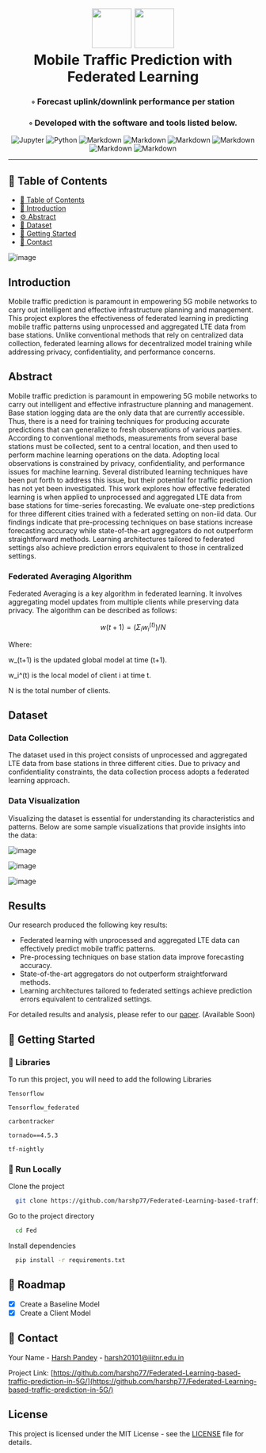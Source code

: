 

<div align="center">
<h1 align="center">
          <img src="https://img.icons8.com/?size=512&id=55494&format=png" width="80" />
        <img src="https://img.icons8.com/?size=512&id=kTuxVYRKeKEY&format=png" width="80" />
<br>Mobile Traffic Prediction with Federated Learning
</h1>
<h3>◦ Forecast uplink/downlink performance per station </h3>
<h3>◦ Developed with the software and tools listed below.</h3>

<p align="center">
<img src="https://img.shields.io/badge/Jupyter-F37626.svg?style&logo=Jupyter&logoColor=white" alt="Jupyter" />
<img src="https://img.shields.io/badge/Python-3776AB.svg?style&logo=Python&logoColor=white" alt="Python" />
<img src="https://img.shields.io/badge/Markdown-000000.svg?style&logo=Markdown&logoColor=white" alt="Markdown" />
<img src="https://img.shields.io/badge/Numpy-000000.svg?style&logo=Numpy&logoColor=white" alt="Markdown" />
<img src="https://img.shields.io/badge/Scikit-000000.svg?style&logo=Scikitlearn&logoColor=white" alt="Markdown" />
<img src="https://img.shields.io/badge/Tensorflow-000000.svg?style&logo=Tensorflow&logoColor=white" alt="Markdown" />
<img src="https://img.shields.io/badge/Keras-000000.svg?style&logo=Keras&logoColor=white" alt="Markdown" />
<img src="https://img.shields.io/badge/Monai-000000.svg?style&logo=Monai&logoColor=white" alt="Markdown" />

</p>
</div>

---

## 📒 Table of Contents
- [📒 Table of Contents](#-table-of-contents)
- [📍 Introduction](#-overview)
- [⚙️ Abstract](#-features)
- [🧩 Dataset](#modules)
- [🚀 Getting Started](#-getting-started)
- [👏 Contact](#-contacts)


![image](https://github.com/harshp77/Federated-Learning-based-traffic-prediction-in-5G/assets/76607486/a9dc8d3c-ae88-4be9-bb45-11a514f63419)

## Introduction

Mobile traffic prediction is paramount in empowering 5G mobile networks to carry out intelligent and effective infrastructure planning and management. This project explores the effectiveness of federated learning in predicting mobile traffic patterns using unprocessed and aggregated LTE data from base stations. Unlike conventional methods that rely on centralized data collection, federated learning allows for decentralized model training while addressing privacy, confidentiality, and performance concerns.

## Abstract

Mobile traffic prediction is paramount in empowering 5G mobile networks to carry out intelligent and effective infrastructure planning and management. Base station logging data are the only data that are currently accessible. Thus, there is a need for training techniques for producing accurate predictions that can generalize to fresh observations of various parties. According to conventional methods, measurements from several base stations must be collected, sent to a central location, and then used to perform machine learning operations on the data. Adopting local observations is constrained by privacy, confidentiality, and performance issues for machine learning. Several distributed learning techniques have been put forth to address this issue, but their potential for traffic prediction has not yet been investigated. This work explores how effective federated learning is when applied to unprocessed and aggregated LTE data from base stations for time-series forecasting. We evaluate one-step predictions for three different cities trained with a federated setting on non-iid data. Our findings indicate that pre-processing techniques on base stations increase forecasting accuracy while state-of-the-art aggregators do not outperform straightforward methods. Learning architectures tailored to federated settings also achieve prediction errors equivalent to those in centralized settings.

### Federated Averaging Algorithm

Federated Averaging is a key algorithm in federated learning. It involves aggregating model updates from multiple clients while preserving data privacy. The algorithm can be described as follows:

```math
w(t+1) = (Σ_i w_i^{(t)}) / N
```
Where:

w_(t+1) is the updated global model at time (t+1).

w_i^(t) is the local model of client i at time t.

N is the total number of clients.


## Dataset

### Data Collection

The dataset used in this project consists of unprocessed and aggregated LTE data from base stations in three different cities. Due to privacy and confidentiality constraints, the data collection process adopts a federated learning approach.

### Data Visualization

Visualizing the dataset is essential for understanding its characteristics and patterns. Below are some sample visualizations that provide insights into the data:

![image](https://github.com/harshp77/Federated-Learning-based-traffic-prediction-in-5G/assets/76607486/3ddb40fb-0efd-4780-89e7-efa6d97f5217)


![image](https://github.com/harshp77/Federated-Learning-based-traffic-prediction-in-5G/assets/76607486/88af9225-de9a-4dec-acc2-8ea3c4b80f46)


  <!-- Add a brief description of the visualization and its significance -->

![image](https://github.com/harshp77/Federated-Learning-based-traffic-prediction-in-5G/assets/76607486/dc8f0db4-8ac1-4d3a-bda6-a4d2728a0b39)


  <!-- Add a brief description of the visualization and its significance -->

## Results

Our research produced the following key results:

- Federated learning with unprocessed and aggregated LTE data can effectively predict mobile traffic patterns.
- Pre-processing techniques on base station data improve forecasting accuracy.
- State-of-the-art aggregators do not outperform straightforward methods.
- Learning architectures tailored to federated settings achieve prediction errors equivalent to centralized settings.

For detailed results and analysis, please refer to our [paper](paper_link_here). (Available Soon)




<!-- Getting Started -->
## 	:toolbox: Getting Started


### :key: Libraries

To run this project, you will need to add the following Libraries

`Tensorflow`

`Tensorflow_federated`

`carbontracker`

`tornado==4.5.3`

`tf-nightly`

<!-- Run Locally -->
### :running: Run Locally

Clone the project

```bash
  git clone https://github.com/harshp77/Federated-Learning-based-traffic-prediction-in-5G.git
```

Go to the project directory

```bash
  cd Fed
```

Install dependencies

```bash
  pip install -r requirements.txt
```


<!-- Roadmap -->
## :compass: Roadmap

* [x] Create a Baseline Model
* [x] Create a Client Model

<!-- Contact -->
## :handshake: Contact

Your Name - [Harsh Pandey]() - harsh20101@iiitnr.edu.in

Project Link: [https://github.com/harshp77/Federated-Learning-based-traffic-prediction-in-5G/](https://github.com/harshp77/Federated-Learning-based-traffic-prediction-in-5G/)


## License

This project is licensed under the MIT License - see the [LICENSE](LICENSE) file for details.

